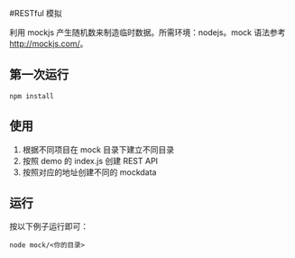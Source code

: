 #RESTful 模拟

利用 mockjs 产生随机数来制造临时数据。所需环境：nodejs。mock 语法参考 <http://mockjs.com/>。

## 第一次运行
`npm install`

## 使用
1. 根据不同项目在 mock 目录下建立不同目录
2. 按照 demo 的 index.js 创建 REST API
3. 按照对应的地址创建不同的 mockdata

## 运行
按以下例子运行即可：
```
node mock/<你的目录>
```

